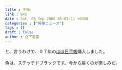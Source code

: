 ```yaml
---
title : 手帳。
link : 945
date : Sat, 09 Sep 2006 05:02:11 +0000
categories : ["時事ニュース"]
tags : []
draft : false
author : 倉下忠憲
---
```


と、言うわけで、０７年の<A HREF="http://www.1101.com/store/techo/index.html" TARGET="_blank">ほぼ日手帳</A>購入しました。<BR><BR>色は、ステッチドブラックです。今から届くのが楽しみだ。<br><br>
